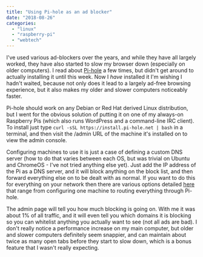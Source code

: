 ```yaml
---
title: "Using Pi-hole as an ad blocker"
date: "2018-08-26"
categories: 
  - "linux"
  - "raspberry-pi"
  - "webtech"
---
```


I've used various ad-blockers over the years, and while they have all largely worked, they have also started to slow my browser down (especially on older computers). I read about [Pi-hole](https://pi-hole.net/) a few times, but didn't get around to actually installing it until this week. Now I _have_ installed it I'm wishing I hadn't waited, because not only does it lead to a largely ad-free browsing experience, but it also makes my older and slower computers noticeably faster.

Pi-hole should work on any Debian or Red Hat derived Linux distribution, but I went for the obvious solution of putting it on one of my always-on Raspberry Pis (which also runs WordPress and a command-line IRC client). To install just type `curl -sSL https://install.pi-hole.net | bash` in a terminal, and then visit the /admin URL of the machine it's installed on to view the admin console.

Configuring machines to use it is just a case of defining a custom DNS server (how to do that varies between each OS, but was trivial on Ubuntu and ChromeOS - I've not tried anything else yet). Just add the IP address of the Pi as a DNS server, and it will block anything on the block list, and then forward everything else on to be dealt with as normal. If you want to do this for everything on your network then there are various options detailed [here](https://discourse.pi-hole.net/t/how-do-i-configure-my-devices-to-use-pi-hole-as-their-dns-server/245) that range from configuring one machine to routing everything through Pi-hole.

The admin page will tell you how much blocking is going on. With me it was about 1% of all traffic, and it will even tell you which domains it is blocking so you can whitelist anything you actually want to see (not all ads are bad). I don't really notice a performance increase on my main computer, but older and slower computers definitely seem snappier, and can maintain about twice as many open tabs before they start to slow down, which is a bonus feature that I wasn't really expecting.
